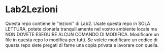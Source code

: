 # Lab2Lezioni

Questa repo contiene le "lezioni" di Lab2.
Usate questa repo in SOLA LETTURA, potete clonarla tranquillamente nel vostro ambiente locale
ma NON DOVETE ESEGUIRE ALCUN COMANDO DI MODIFICA. Modificare un file in questa repo lo modifica per tutti.
Se volete modificare un codice di questa repo siete pregati di farne una copia privata e lavorare con quella.
